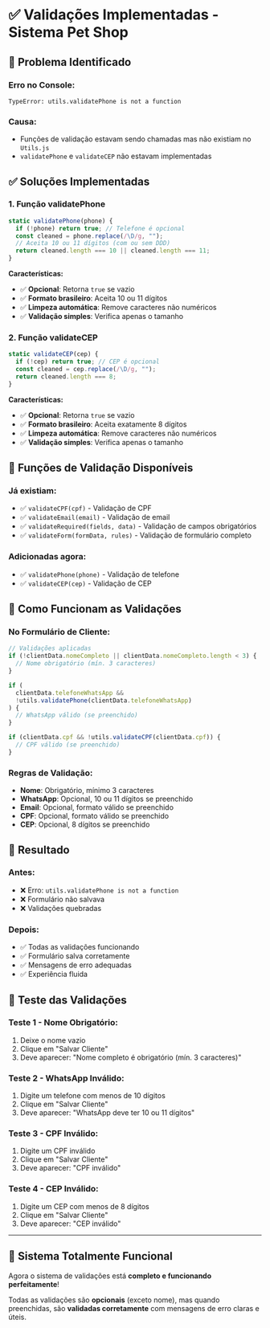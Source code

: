 # ✅ Validações Implementadas - Sistema Pet Shop

## 🐛 **Problema Identificado**

### **Erro no Console:**

```
TypeError: utils.validatePhone is not a function
```

### **Causa:**

- Funções de validação estavam sendo chamadas mas não existiam no `Utils.js`
- `validatePhone` e `validateCEP` não estavam implementadas

## ✅ **Soluções Implementadas**

### **1. Função validatePhone**

```javascript
static validatePhone(phone) {
  if (!phone) return true; // Telefone é opcional
  const cleaned = phone.replace(/\D/g, "");
  // Aceita 10 ou 11 dígitos (com ou sem DDD)
  return cleaned.length === 10 || cleaned.length === 11;
}
```

**Características:**

- ✅ **Opcional**: Retorna `true` se vazio
- ✅ **Formato brasileiro**: Aceita 10 ou 11 dígitos
- ✅ **Limpeza automática**: Remove caracteres não numéricos
- ✅ **Validação simples**: Verifica apenas o tamanho

### **2. Função validateCEP**

```javascript
static validateCEP(cep) {
  if (!cep) return true; // CEP é opcional
  const cleaned = cep.replace(/\D/g, "");
  return cleaned.length === 8;
}
```

**Características:**

- ✅ **Opcional**: Retorna `true` se vazio
- ✅ **Formato brasileiro**: Aceita exatamente 8 dígitos
- ✅ **Limpeza automática**: Remove caracteres não numéricos
- ✅ **Validação simples**: Verifica apenas o tamanho

## 🔧 **Funções de Validação Disponíveis**

### **Já existiam:**

- ✅ `validateCPF(cpf)` - Validação de CPF
- ✅ `validateEmail(email)` - Validação de email
- ✅ `validateRequired(fields, data)` - Validação de campos obrigatórios
- ✅ `validateForm(formData, rules)` - Validação de formulário completo

### **Adicionadas agora:**

- ✅ `validatePhone(phone)` - Validação de telefone
- ✅ `validateCEP(cep)` - Validação de CEP

## 🎯 **Como Funcionam as Validações**

### **No Formulário de Cliente:**

```javascript
// Validações aplicadas
if (!clientData.nomeCompleto || clientData.nomeCompleto.length < 3) {
  // Nome obrigatório (mín. 3 caracteres)
}

if (
  clientData.telefoneWhatsApp &&
  !utils.validatePhone(clientData.telefoneWhatsApp)
) {
  // WhatsApp válido (se preenchido)
}

if (clientData.cpf && !utils.validateCPF(clientData.cpf)) {
  // CPF válido (se preenchido)
}
```

### **Regras de Validação:**

- **Nome**: Obrigatório, mínimo 3 caracteres
- **WhatsApp**: Opcional, 10 ou 11 dígitos se preenchido
- **Email**: Opcional, formato válido se preenchido
- **CPF**: Opcional, formato válido se preenchido
- **CEP**: Opcional, 8 dígitos se preenchido

## 🚀 **Resultado**

### **Antes:**

- ❌ Erro: `utils.validatePhone is not a function`
- ❌ Formulário não salvava
- ❌ Validações quebradas

### **Depois:**

- ✅ Todas as validações funcionando
- ✅ Formulário salva corretamente
- ✅ Mensagens de erro adequadas
- ✅ Experiência fluida

## 📝 **Teste das Validações**

### **Teste 1 - Nome Obrigatório:**

1. Deixe o nome vazio
2. Clique em "Salvar Cliente"
3. Deve aparecer: "Nome completo é obrigatório (mín. 3 caracteres)"

### **Teste 2 - WhatsApp Inválido:**

1. Digite um telefone com menos de 10 dígitos
2. Clique em "Salvar Cliente"
3. Deve aparecer: "WhatsApp deve ter 10 ou 11 dígitos"

### **Teste 3 - CPF Inválido:**

1. Digite um CPF inválido
2. Clique em "Salvar Cliente"
3. Deve aparecer: "CPF inválido"

### **Teste 4 - CEP Inválido:**

1. Digite um CEP com menos de 8 dígitos
2. Clique em "Salvar Cliente"
3. Deve aparecer: "CEP inválido"

---

## 🎉 **Sistema Totalmente Funcional**

Agora o sistema de validações está **completo e funcionando perfeitamente**!

Todas as validações são **opcionais** (exceto nome), mas quando preenchidas, são **validadas corretamente** com mensagens de erro claras e úteis.
